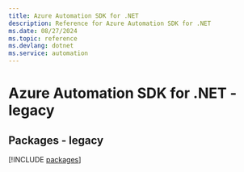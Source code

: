 ```yaml
---
title: Azure Automation SDK for .NET
description: Reference for Azure Automation SDK for .NET
ms.date: 08/27/2024
ms.topic: reference
ms.devlang: dotnet
ms.service: automation
---
```

# Azure Automation SDK for .NET - legacy
## Packages - legacy
[!INCLUDE [packages](automation-index.md)]